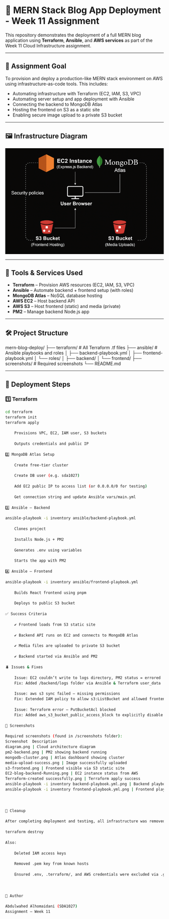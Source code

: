 # 🚀 MERN Stack Blog App Deployment - Week 11 Assignment

This repository demonstrates the deployment of a full MERN blog application using **Terraform**, **Ansible**, and **AWS services** as part of the Week 11 Cloud Infrastructure assignment.

---

## 🎯 Assignment Goal

To provision and deploy a production-like MERN stack environment on AWS using infrastructure-as-code tools. This includes:
- Automating infrastructure with Terraform (EC2, IAM, S3, VPC)
- Automating server setup and app deployment with Ansible
- Connecting the backend to MongoDB Atlas
- Hosting the frontend on S3 as a static site
- Enabling secure image upload to a private S3 bucket

---

## 🖼️ Infrastructure Diagram

![Architecture Diagram](./screenshots/diagram.png)

---

## 🧱 Tools & Services Used

- **Terraform** – Provision AWS resources (EC2, IAM, S3, VPC)
- **Ansible** – Automate backend + frontend setup (with roles)
- **MongoDB Atlas** – NoSQL database hosting
- **AWS EC2** – Host backend API
- **AWS S3** – Host frontend (static) and media (private)
- **PM2** – Manage backend Node.js app

---

## 🛠️ Project Structure

mern-blog-deploy/
├── terraform/ # All Terraform .tf files
├── ansible/ # Ansible playbooks and roles
│ ├── backend-playbook.yml
│ ├── frontend-playbook.yml
│ └── roles/
│ ├── backend/
│ └── frontend/
├── screenshots/ # Required screenshots
└── README.md


---

## 🚀 Deployment Steps

### 1️⃣ Terraform

```bash
cd terraform
terraform init
terraform apply

    Provisions VPC, EC2, IAM user, S3 buckets

    Outputs credentials and public IP

2️⃣ MongoDB Atlas Setup

    Create free-tier cluster

    Create DB user (e.g. sda1027)

    Add EC2 public IP to access list (or 0.0.0.0/0 for testing)

    Get connection string and update Ansible vars/main.yml

3️⃣ Ansible – Backend

ansible-playbook -i inventory ansible/backend-playbook.yml

    Clones project

    Installs Node.js + PM2

    Generates .env using variables

    Starts the app with PM2

4️⃣ Ansible – Frontend

ansible-playbook -i inventory ansible/frontend-playbook.yml

    Builds React frontend using pnpm

    Deploys to public S3 bucket

✅ Success Criteria

    ✔️ Frontend loads from S3 static site

    ✔️ Backend API runs on EC2 and connects to MongoDB Atlas

    ✔️ Media files are uploaded to private S3 bucket

    ✔️ Backend started via Ansible and PM2

🪲 Issues & Fixes 

    Issue: EC2 couldn’t write to logs directory, PM2 status = errored
    Fix: Added /backend/logs folder via Ansible & Terraform user_data

    Issue: aws s3 sync failed — missing permissions
    Fix: Extended IAM policy to allow s3:ListBucket and allowed frontend bucket in policy

    Issue: Terraform error — PutBucketAcl blocked
    Fix: Added aws_s3_bucket_public_access_block to explicitly disable block

📸 Screenshots

Required screenshots (found in /screenshots folder):
Screenshot	Description
diagram.png | Cloud architecture diagram
pm2-backend.png	| PM2 showing backend running
mongodb-cluster.png	| Atlas dashboard showing cluster
media-upload-success.png | Image successfully uploaded
s3-frontend.png	| Frontend visible via S3 static site
EC2-blog-backend-Running.png | EC2 instance status from AWS
Terraform-created successfully.png | Terraform apply success
ansible-playbook -i inventory backend-playbook.yml.png | Backend playbook execution
ansible-playbook -i inventory frontend-playbook.yml.png | Frontend playbook execution



🧼 Cleanup

After completing deployment and testing, all infrastructure was removed using:

terraform destroy

Also:

    Deleted IAM access keys

    Removed .pem key from known hosts

    Ensured .env, .terraform/, and AWS credentials were excluded via .gitignore



🙌 Author

Abdulwahed Alhomaidani (SDA1027)
Assignment – Week 11


